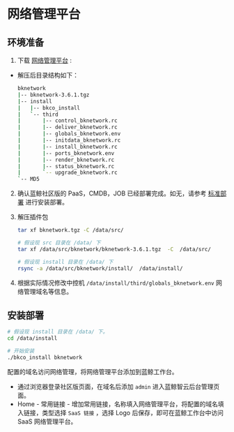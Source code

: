# 网络管理平台

## 环境准备

1. 下载 [网络管理平台](https://bk.tencent.com/download_sdk/) :

  - 解压后目录结构如下：

    ```bash
    bknetwork
    |-- bknetwork-3.6.1.tgz
    |-- install
    |   |-- bkco_install
    |   `-- third
    |       |-- control_bknetwork.rc
    |       |-- deliver_bknetwork.rc
    |       |-- globals_bknetwork.env
    |       |-- initdata_bknetwork.rc
    |       |-- install_bknetwork.rc
    |       |-- ports_bknetwork.env
    |       |-- render_bknetwork.rc
    |       |-- status_bknetwork.rc
    |       `-- upgrade_bknetwork.rc
    `-- MD5
    ```

2. 确认蓝鲸社区版的 PaaS，CMDB，JOB 已经部署完成。如无，请参考 [标准部署](../../基础包安装/多机部署/quick_install.md) 进行安装部署。

3. 解压插件包

    ```bash
    tar xf bknetwork.tgz -C /data/src/

    # 假设现 src 目录在 /data/ 下
    tar xf /data/src/bknetwork/bknetwork-3.6.1.tgz  -C  /data/src/

    # 假设现 install 目录在 /data/ 下
    rsync -a /data/src/bknetwork/install/  /data/install/
    ```

4. 根据实际情况修改中控机 `/data/install/third/globals_bknetwork.env` 网络管理域名等信息。

## 安装部署

  ```bash
  # 假设现 install 目录在 /data/ 下。
  cd /data/install

  # 开始安装
  ./bkco_install bknetwork
  ```

配置的域名访问网络管理，将网络管理平台添加到蓝鲸工作台。

  * 通过浏览器登录社区版页面，在域名后添加 `admin` 进入蓝鲸智云后台管理页面。
  * Home - 常用链接 - 增加常用链接，名称填入网络管理平台，将配置的域名填入链接，类型选择 `SaaS 链接` ，选择 Logo 后保存，即可在蓝鲸工作台中访问 SaaS 网络管理平台。
